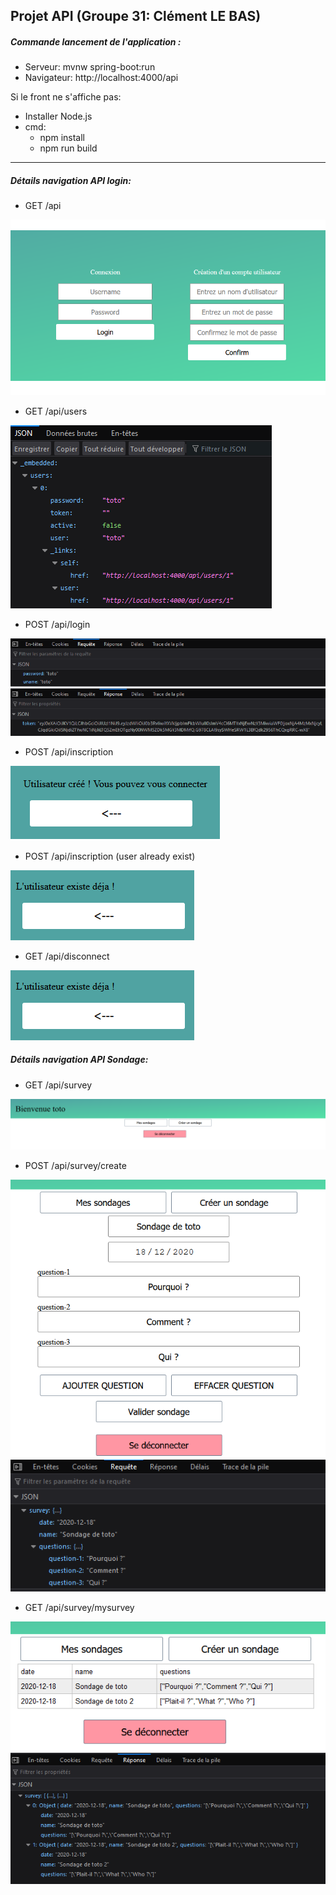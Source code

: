 ## Projet API (Groupe 31: Clément LE BAS)

##### Commande lancement de l'application :

* Serveur: mvnw spring-boot:run
* Navigateur: http://localhost:4000/api

Si le front ne s'affiche pas:
* Installer Node.js
* cmd: 
  * npm install 
  * npm run build
----

##### Détails navigation API login:

- GET /api

![api](./docs/api.png)

- GET /api/users

![users](./docs/users.PNG)

- POST /api/login

![login](./docs/loginreq.PNG)
![reponselog](./docs/reponselog.PNG)

- POST /api/inscription

![inscription](./docs/inscription.PNG)

- POST /api/inscription (user already exist)

![inscription2](./docs/inscription2.PNG)

- GET /api/disconnect

![inscription2](./docs/inscription2.PNG)

##### Détails navigation API Sondage:

- GET /api/survey

![survey](./docs/survey.PNG)

- POST /api/survey/create

![create](./docs/create.PNG)
![createj](./docs/createj.PNG)

- GET /api/survey/mysurvey

![mysurvey](./docs/mysurvey.PNG)
![mysurveyj](./docs/mysurveyj.PNG)

